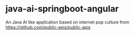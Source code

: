 # java-ai-springboot-angular
An Java AI like application based on internet pop culture from https://github.com/public-apis/public-apis
